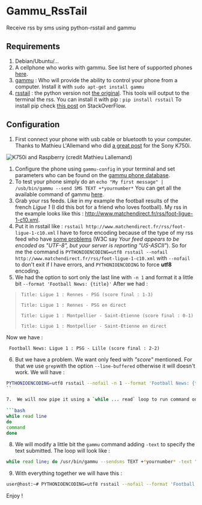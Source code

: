 Gammu_RssTail
=============

Receive rss by sms using python-rsstail and gammu

## Requirements

1.  Debian/Ubuntu/...
2.  A cellphone who works with gammu. See list here of supported phones [here][1].
3.  [gammu][2] : Who will provide the ability to control your phone from a computer. Install it with `sudo apt-get install gammu`
4.  [rsstail][3] : the python version not [the original][4]. This tools will output to the terminal the rss. You can install it with pip : `pip install rsstail` To install pip check [this post][5] on StackOverFlow.

## Configuration

1.  First connect your phone with usb cable or bluetooth to your computer. Thanks to Mathieu L'Allemand who did [a great post][6] for the Sony K750i.

![K750i and Raspberry (credit Mathieu Lallemand)][7]

1.  Configure the phone using `gammu-config` in your terminal and set parameters who can be found on the [gammu phone database][1].
2.  To test your phone simply do an `echo "My first message" | /usb/bin/gammu --send SMS TEXT +*yournumber*` You can get all the available command of gammu [here][8].
3.  Grab your rss feeds. Like in my example the football results of the french *Ligue 1* (I did this bot for a friend who loves football). My rss in the example looks like this : <http://www.matchendirect.fr/rss/foot-ligue-1-c10.xml>.
4.  Put it in rsstail like : `rsstail http://www.matchendirect.fr/rss/foot-ligue-1-c10.xml` I have to force encoding because of the type of my rss feed who have [some problems][9] (W3C say *Your feed appears to be encoded as "UTF-8", but your server is reporting "US-ASCII"*). So for me the command is `PYTHONIOENCODING=utf8 rsstail --nofail http://www.matchendirect.fr/rss/foot-ligue-1-c10.xml` with `--nofail` to don't exit if I have errors, and `PYTHONIOENCODING` to force **utf8** encoding.
5.  We had the option to sort only the last line with `-n 1` and format it a little bit `--format 'Football News: {title}'` After we had :

>     Title: Ligue 1 : Rennes - PSG (score final : 1-3) 
>     
>     Title: Ligue 1 : Rennes - PSG en direct   
>     
>     Title: Ligue 1 : Montpellier - Saint-Etienne (score final : 0-1)  
>     
>     Title: Ligue 1 : Montpellier - Saint-Etienne en direct
>     

Now we have :

     Football News: Ligue 1 : PSG - Lille (score final : 2-2)
    

6.  But we have a problem. We want only feed with *"score"* mentioned. For that we use `grep`with the option `--line-buffered` otherwise it will doesn't work. We will have :
    
```bash   
PYTHONIOENCODING=utf8 rsstail --nofail -n 1 --format 'Football News: {title}' http://www.matchendirect.fr/rss/foot-ligue-1-c10.xml | grep --line-buffered "score"
``

7.  We will now pipe it using a `while ... read` loop to run command on every new line.
    
```bash
while read line  
do  
command  
done
```

8.  We will modify a little bit the `gammu` command adding `-text` to specify the text submitted. The loop will look like :

```bash       
while read line; do /usr/bin/gammu --sendsms TEXT +*yournumber* -text "$line"; done
``` 

9.  With everything together we will have this :

```bash    
user@host:~# PYTHONIOENCODING=utf8 rsstail --nofail --format 'Football News: {title}' http://www.matchendirect.fr/rss/foot-ligue-1-c10.xml | grep --line-buffered "score" | while read line; do /usr/bin/gammu --sendsms TEXT +*yournumber* -text "$line"; done
```

Enjoy !


 [1]: http://wammu.eu/phones/
 [2]: http://wammu.eu/gammu/
 [3]: http://python-rsstail.readthedocs.org/en/latest/
 [4]: http://www.vanheusden.com/rsstail/
 [5]: https://stackoverflow.com/questions/5585875/what-is-the-official-preferred-way-to-install-pip-and-virtualenv-systemwide
 [6]: http://translate.google.com/translate?sl=fr&tl=en&js=n&prev=_t&hl=en&ie=UTF-8&u=http://mathieu-lallemand.blogspot.fr/2013/06/envoyer-des-sms-avec-un-raspberry-pi.html&act=url
 [7]: http://4.bp.blogspot.com/-GQahF4-wXjY/Uamx6QF9CfI/AAAAAAAAISw/1uvb7Mhnuuw/s320/IMG_20130601_102316.jpg
 [8]: http://wammu.eu/docs/manual/gammu/
 [9]: http://validator.w3.org/feed/check.cgi?url=http://www.matchendirect.fr/rss/foot-ligue-1-c10.xml
 [10]: https://github.com/adam-p/markdown-here/wiki/Markdown-Cheatsheet